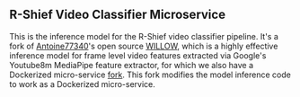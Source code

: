 ## R-Shief Video Classifier Microservice
This is the inference model for the R-Shief video classifier pipeline. It's a fork of [Antoine77340](https://github.com/antoine77340)'s open source [WILLOW](https://github.com/antoine77340/Youtube-8M-WILLOW), which is a highly effective inference model for frame level video features extracted via Google's Youtube8m MediaPipe feature extractor, for which we also have a Dockerized micro-service [fork](https://github.com/R-Shief/youtube8m-feature-extractor). This fork modifies the model inference code to work as a Dockerized micro-service.
